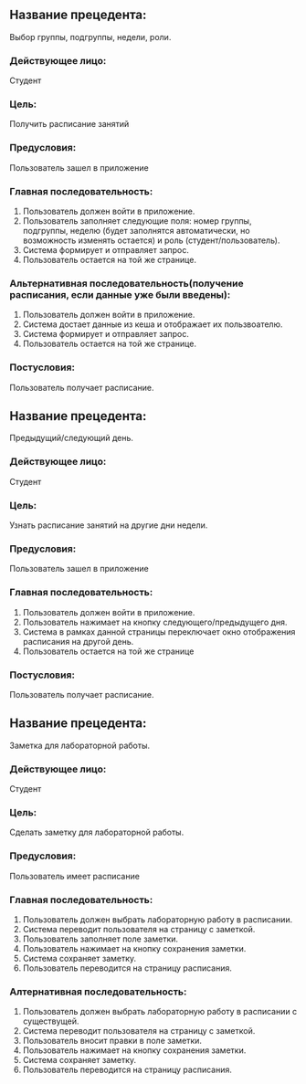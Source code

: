 ## Название прецедента:
Выбор группы, подгруппы, недели, роли.
### Действующее лицо: 
Студент
### Цель: 
Получить расписание занятий
### Предусловия: 
Пользователь зашел в приложение
### Главная последовательность:
1. Пользователь должен войти в приложение.
2. Пользователь заполняет следующие поля: номер группы, подгруппы, неделю (будет заполнятся автоматически, но возможность изменять остается) и роль (студент/пользователь).
3. Система формирует и отправляет запрос.
4. Пользователь остается на той же странице.
### Альтернативная последовательность(получение расписания, если данные уже были введены):
1. Пользователь должен войти в приложение.
2. Система достает данные из кеша и отображает их пользвоателю.
3. Система формирует и отправляет запрос.
4. Пользователь остается на той же странице.
### Постусловия: 
Пользователь получает расписание.

## Название прецедента:
Предыдущий/следующий день.
### Действующее лицо: 
Студент
### Цель: 
Узнать расписание занятий на другие дни недели.
### Предусловия: 
Пользователь зашел в приложение
### Главная последовательность:
1. Пользователь должен войти в приложение.
2. Пользователь нажимает на кнопку следующего/предыдущего дня.
3. Система в рамках данной страницы переключает окно отображения расписания на другой день.
4. Пользователь остается на той же странице
### Постусловия: 
Пользователь получает расписание.

## Название прецедента:
Заметка для лабораторной работы.
### Действующее лицо: 
Студент
### Цель: 
Сделать заметку для лабораторной работы.
### Предусловия: 
Пользователь имеет расписание
### Главная последовательность:
1. Пользователь должен выбрать лабораторную работу в расписании.
2. Система переводит пользователя на страницу с заметкой.
3. Пользователь заполняет поле заметки.
4. Пользователь нажимает на кнопку сохранения заметки.
5. Система сохраняет заметку.
6. Пользователь переводится на страницу расписания.
### Алтернативная последовательность:
1. Пользователь должен выбрать лабораторную работу в расписании с существущей.
2. Система переводит пользователя на страницу с заметкой.
3. Пользователь вносит правки в поле заметки.
4. Пользователь нажимает на кнопку сохранения заметки.
5. Система сохраняет заметку.
6. Пользователь переводится на страницу расписания.


